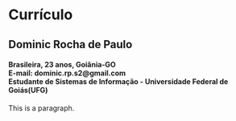 <!DOCTYPE html>
<html lang="pt">
    <head>
        <meta charset="utf-8"/>
        <title>Currículo</title>
        <style>
        // Config: fonts
$font-mono: "Cutive Mono", monospace;
// Config: Ease
$ease-cb: cubic-bezier(.19,1,.22,1);


@mixin nth-trans-delay($delay_items: 7, $delay_time: 0.2s){
@for $i from 1 through $delay_items {
  &:nth-child(#{$i}) {   
   transition-delay: $delay_time * $i; 
  }
 }
}

@mixin nth-ani-delay($delay_items: 7, $delay_time: 0.2s){
@for $i from 1 through $delay_items {
  &:nth-child(#{$i}) {   
   animation-delay: $delay_time * $i; 
  }
 }
}

@mixin bg-overlay($bg_hex: #111, $bg_opacity: 0.6, $top_layer: 'header') {
  &:after {
    z-index: 0;
    content: '';
    position: absolute;
    top: 0;
    left: 0;
    height: 100%;
    width: 100%;
    background: rgba($bg_hex, $bg_opacity);
  }
  
  // Layer atop overlay
  & > #{$top_layer}{
    z-index: 2;
    position: relative;
  }
}
//Setups
*, *:before, *:after {
  box-sizing: border-box; 
}
// Body
body {
  margin: 0;
  width: 100%;
  font-family: $font-mono;
  line-height: 1.5;
  font-weight: 400;
  font-style: normal;
  -ms-text-size-adjust: 100%;
  -webkit-text-size-adjust: 100%;
  -webkit-font-smoothing: antialiased;
  -moz-osx-font-smoothing: grayscale; 
  text-rendering: optimizeLegibility;
}

.sep{
  border: 0;
  width: 3em;
  height: 1px;
  margin: 1em 0;
  background-color: rgba(255,255,255,0.4);
}
.mast{
  position: relative;
  display:flex;
  align-items: center;
  width: 100%;
  height: 100vh;
  color: #fff;
  background-color: #111;
  @include bg-overlay(#111, 0.9);  
  
  &__bg{
    position: absolute;
    top: 0;
    left: 0;
    width: 100%;
    height: 100vh;
    margin: 0;
    padding: 0;
    background-size: cover;
    background-position: 50%;
  }
  
  &__header{
    padding: 5%;
  }
  &__title{
    font-family: $font-mono;
    font-size: 1em;
    font-weight: 400;
    letter-spacing: 0.3em;
    text-transform: uppercase;
  }
  // Letter animation
  &__title span{
    animation: letter-glow 0.7s 0s ease both;
    @include nth-ani-delay(25, 0.05s);
  }
  //Letter animation
  &__text{
    font-family: $font-mono;
    font-size: 1em;
    margin: 0 0 0.5em;
    line-height: 1.5;
    white-space: pre;
  }
  
  &__text span{
    animation: letter-glow 0.7s 0s ease both;
    @include nth-ani-delay(180, 0.05s);
  }
}


// Letter Glow
@keyframes letter-glow{
  0%   { opacity: 0; text-shadow: 0px 0px 1px rgba(255,255,255,0.1)}
  66%  { opacity: 1; text-shadow: 0px 0px 20px rgba(255,255,255,0.9) }
  77%   { opacity: 1;  }
  100% { opacity:0.7; text-shadow: 0px 0px 20px rgba(255,255,255,0.0)}
}
        </style>
    </head>
<body>

<h1>Currículo</h1>
<h2>Dominic Rocha de Paulo</h2>
<h4>Brasileira, 23 anos, Goiânia-GO<br/>
E-mail: dominic.rp.s2@gmail.com<br />
Estudante de Sistemas de Informação - Universidade Federal de Goiás(UFG)
</h4>
<p>This is a paragraph.</p>

</body>
</html> 
